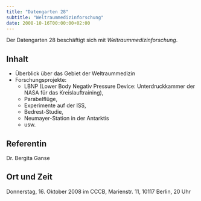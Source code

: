 ```yaml
---
title: "Datengarten 28"
subtitle: "Weltraummedizinforschung"
date: 2008-10-16T00:00:00+02:00
---
```


Der Datengarten 28 beschäftigt sich mit *Weltraummedizinforschung*.

Inhalt
------

-   Überblick über das Gebiet der Weltraummedizin
-   Forschungsprojekte:
    -   LBNP (Lower Body Negativ Pressure Device: Unterdruckkammer der
        NASA für das Kreislauftraining),
    -   Parabelflüge,
    -   Experimente auf der ISS,
    -   Bedrest-Studie,
    -   Neumayer-Station in der Antarktis
    -   usw.

Referentin
----------

Dr. Bergita Ganse

Ort und Zeit
------------

Donnerstag, 16. Oktober 2008 im CCCB, Marienstr. 11, 10117 Berlin, 20 Uhr
